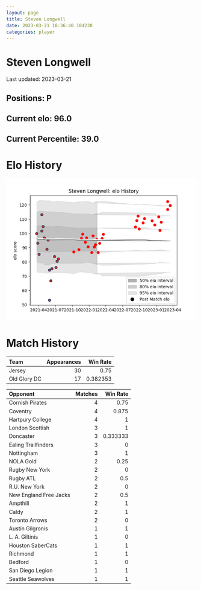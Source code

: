 ```yaml
---  
layout: page  
title: Steven Longwell  
date: 2023-03-21 18:36:40.104230  
categories: player  
---
```

# Steven Longwell


Last updated: 2023-03-21
## Positions: P

## Current elo: 96.0

## Current Percentile: 39.0

# Elo History


![elo history](history_StevenLongwell.png)
# Match History


| Team         |   Appearances |   Win Rate |
|:-------------|--------------:|-----------:|
| Jersey       |            30 |   0.75     |
| Old Glory DC |            17 |   0.382353 |

| Opponent               |   Matches |   Win Rate |
|:-----------------------|----------:|-----------:|
| Cornish Pirates        |         4 |   0.75     |
| Coventry               |         4 |   0.875    |
| Hartpury College       |         4 |   1        |
| London Scottish        |         3 |   1        |
| Doncaster              |         3 |   0.333333 |
| Ealing Trailfinders    |         3 |   0        |
| Nottingham             |         3 |   1        |
| NOLA Gold              |         2 |   0.25     |
| Rugby New York         |         2 |   0        |
| Rugby ATL              |         2 |   0.5      |
| R.U. New York          |         2 |   0        |
| New England Free Jacks |         2 |   0.5      |
| Ampthill               |         2 |   1        |
| Caldy                  |         2 |   1        |
| Toronto Arrows         |         2 |   0        |
| Austin Gilgronis       |         1 |   1        |
| L. A. Giltinis         |         1 |   0        |
| Houston SaberCats      |         1 |   1        |
| Richmond               |         1 |   1        |
| Bedford                |         1 |   0        |
| San Diego Legion       |         1 |   1        |
| Seattle Seawolves      |         1 |   1        |